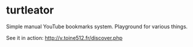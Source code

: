 # turtleator
Simple manual YouTube bookmarks system.
Playground for various things.

See it in action: http://v.toine512.fr/discover.php
